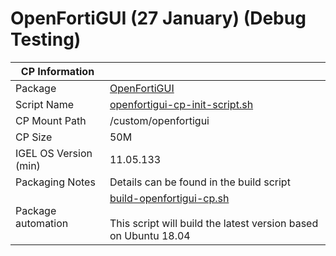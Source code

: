 # OpenFortiGUI (27 January) (Debug Testing)

|  CP Information |            |
|-----------------|------------|
| Package | [OpenFortiGUI](https://hadler.me/linux/openfortigui/) |
| Script Name | [openfortigui-cp-init-script.sh](build/openfortigui-cp-init-script.sh) |
| CP Mount Path | /custom/openfortigui |
| CP Size | 50M |
| IGEL OS Version (min) | 11.05.133 |
| Packaging Notes | Details can be found in the build script |
| Package automation | [build-openfortigui-cp.sh](build/build-openfortigui-cp.sh) <br /><br /> This script will build the latest version based on Ubuntu 18.04 |
